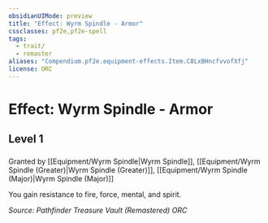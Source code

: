 ```yaml
---
obsidianUIMode: preview
title: "Effect: Wyrm Spindle - Armor"
cssclasses: pf2e,pf2e-spell
tags:
  - trait/
  - remaster
aliases: "Compendium.pf2e.equipment-effects.Item.C8LxBHncfvvofXfj"
license: ORC
---
```

# Effect: Wyrm Spindle - Armor
## Level 1
### 






Granted by [[Equipment/Wyrm Spindle|Wyrm Spindle]], [[Equipment/Wyrm Spindle (Greater)|Wyrm Spindle (Greater)]], [[Equipment/Wyrm Spindle (Major)|Wyrm Spindle (Major)]]

You gain resistance to fire, force, mental, and spirit.

*Source: Pathfinder Treasure Vault (Remastered)*
*ORC*